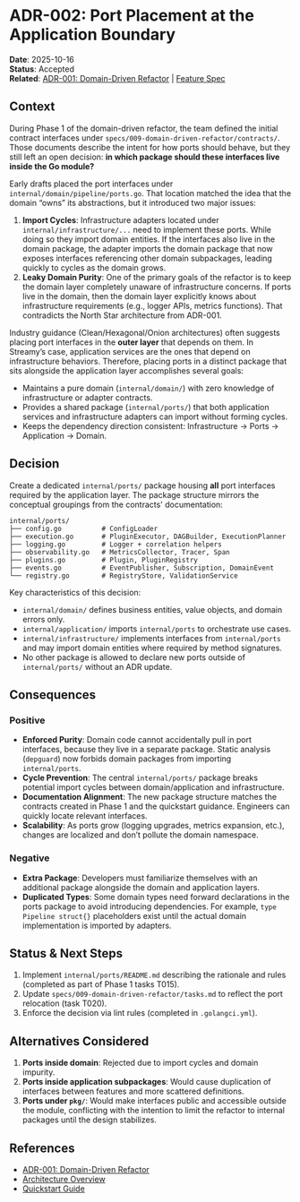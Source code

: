 # ADR-002: Port Placement at the Application Boundary

**Date**: 2025-10-16  
**Status**: Accepted  
**Related**: [ADR-001: Domain-Driven Refactor](001-domain-driven-refactor.md) | [Feature Spec](../../specs/009-domain-driven-refactor/spec.md)

## Context

During Phase 1 of the domain-driven refactor, the team defined the initial contract interfaces under `specs/009-domain-driven-refactor/contracts/`. Those documents describe the intent for how ports should behave, but they still left an open decision: **in which package should these interfaces live inside the Go module?**

Early drafts placed the port interfaces under `internal/domain/pipeline/ports.go`. That location matched the idea that the domain “owns” its abstractions, but it introduced two major issues:

1. **Import Cycles**: Infrastructure adapters located under `internal/infrastructure/...` need to implement these ports. While doing so they import domain entities. If the interfaces also live in the domain package, the adapter imports the domain package that now exposes interfaces referencing other domain subpackages, leading quickly to cycles as the domain grows.
2. **Leaky Domain Purity**: One of the primary goals of the refactor is to keep the domain layer completely unaware of infrastructure concerns. If ports live in the domain, then the domain layer explicitly knows about infrastructure requirements (e.g., logger APIs, metrics functions). That contradicts the North Star architecture from ADR-001.

Industry guidance (Clean/Hexagonal/Onion architectures) often suggests placing port interfaces in the **outer layer** that depends on them. In Streamy’s case, application services are the ones that depend on infrastructure behaviors. Therefore, placing ports in a distinct package that sits alongside the application layer accomplishes several goals:

- Maintains a pure domain (`internal/domain/`) with zero knowledge of infrastructure or adapter contracts.
- Provides a shared package (`internal/ports/`) that both application services and infrastructure adapters can import without forming cycles.
- Keeps the dependency direction consistent: Infrastructure → Ports → Application → Domain.

## Decision

Create a dedicated `internal/ports/` package housing **all** port interfaces required by the application layer. The package structure mirrors the conceptual groupings from the contracts' documentation:

```
internal/ports/
├── config.go          # ConfigLoader
├── execution.go       # PluginExecutor, DAGBuilder, ExecutionPlanner
├── logging.go         # Logger + correlation helpers
├── observability.go   # MetricsCollector, Tracer, Span
├── plugins.go         # Plugin, PluginRegistry
├── events.go          # EventPublisher, Subscription, DomainEvent
└── registry.go        # RegistryStore, ValidationService
```

Key characteristics of this decision:

- `internal/domain/` defines business entities, value objects, and domain errors only.
- `internal/application/` imports `internal/ports` to orchestrate use cases.
- `internal/infrastructure/` implements interfaces from `internal/ports` and may import domain entities where required by method signatures.
- No other package is allowed to declare new ports outside of `internal/ports/` without an ADR update.

## Consequences

### Positive

- **Enforced Purity**: Domain code cannot accidentally pull in port interfaces, because they live in a separate package. Static analysis (`depguard`) now forbids domain packages from importing `internal/ports`.
- **Cycle Prevention**: The central `internal/ports/` package breaks potential import cycles between domain/application and infrastructure.
- **Documentation Alignment**: The new package structure matches the contracts created in Phase 1 and the quickstart guidance. Engineers can quickly locate relevant interfaces.
- **Scalability**: As ports grow (logging upgrades, metrics expansion, etc.), changes are localized and don’t pollute the domain namespace.

### Negative

- **Extra Package**: Developers must familiarize themselves with an additional package alongside the domain and application layers.
- **Duplicated Types**: Some domain types need forward declarations in the ports package to avoid introducing dependencies. For example, `type Pipeline struct{}` placeholders exist until the actual domain implementation is imported by adapters.

## Status & Next Steps

1. Implement `internal/ports/README.md` describing the rationale and rules (completed as part of Phase 1 tasks T015).
2. Update `specs/009-domain-driven-refactor/tasks.md` to reflect the port relocation (task T020).
3. Enforce the decision via lint rules (completed in `.golangci.yml`).

## Alternatives Considered

1. **Ports inside domain**: Rejected due to import cycles and domain impurity.
2. **Ports inside application subpackages**: Would cause duplication of interfaces between features and more scattered definitions.
3. **Ports under `pkg/`**: Would make interfaces public and accessible outside the module, conflicting with the intention to limit the refactor to internal packages until the design stabilizes.

## References

- [ADR-001: Domain-Driven Refactor](001-domain-driven-refactor.md)
- [Architecture Overview](../architecture-overview.md)
- [Quickstart Guide](../../specs/009-domain-driven-refactor/quickstart.md)

